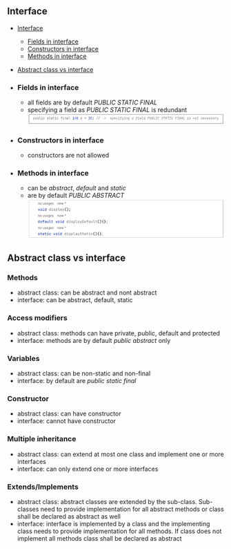 ## Interface

- [Interface](#interface)
  - [Fields in interface](#fields-in-interface) 
  - [Constructors in interface](#constructors-in-interface)
  - [Methods in interface](#methods-in-interface)
  
- [Abstract class vs interface](#abstract-class-vs-interface)

- ### Fields in interface
  - all fields are by default *PUBLIC STATIC FINAL*
  - specifying a field as *PUBLIC STATIC FINAL* is redundant 
  ![interface_fields](https://github.com/HunorVadaszPerhat/java_lang_specs/blob/main/images/interface_fields.png)
- ### Constructors in interface
  - constructors are not allowed 
- ### Methods in interface
  - can be *abstract*, *default* and *static*
  - are by default *PUBLIC ABSTRACT* 
  ![interface_methods](https://github.com/HunorVadaszPerhat/java_lang_specs/blob/main/images/interface_methods.png)


## Abstract class vs interface
### Methods
  - abstract class: can be abstract and nont abstract
  - interface: can be abstract, default, static
### Access modifiers
  - abstract class: methods can have private, public, default and protected
  - interface: methods are by default *public abstract* only
### Variables
  - abstract class: can be non-static and non-final
  - interface: by default are *public static final*
### Constructor
  - abstract class: can have constructor
  - interface: cannot have constructor
### Multiple inheritance
  - abstract class: can extend at most one class and implement one or more interfaces
  - interface: can only extend one or more interfaces
### Extends/Implements
  - abstract class: abstract classes are extended by the sub-class. Sub-classes need to provide implementation for all abstract methods or class shall be declared as abstract as well
  - interface: interface is implemented by a class and the implementing class needs to provide implementation for all methods. If class does not implement all methods class shall be declared as abstract
